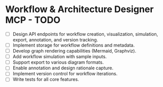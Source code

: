 # Workflow & Architecture Designer MCP - TODO

- [ ] Design API endpoints for workflow creation, visualization, simulation, export, annotation, and version tracking.
- [ ] Implement storage for workflow definitions and metadata.
- [ ] Develop graph rendering capabilities (Mermaid, Graphviz).
- [ ] Add workflow simulation with sample inputs.
- [ ] Support export to various diagram formats.
- [ ] Enable annotation and design rationale capture.
- [ ] Implement version control for workflow iterations.
- [ ] Write tests for all core features.